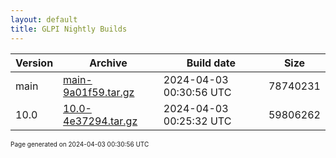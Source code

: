 ```yaml
---
layout: default
title: GLPI Nightly Builds
---
```


Version|Archive|Build date|Size
---|---|---|---
main|[main-9a01f59.tar.gz](main-9a01f59.tar.gz)|2024-04-03 00:30:56 UTC|78740231
10.0|[10.0-4e37294.tar.gz](10.0-4e37294.tar.gz)|2024-04-03 00:25:32 UTC|59806262

<font size="1">Page generated on 2024-04-03 00:30:56 UTC</font>
